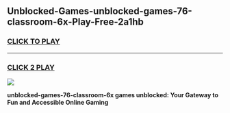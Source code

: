 
## Unblocked-Games-unblocked-games-76-classroom-6x-Play-Free-2a1hb
<h3>
<a href="https://premium76.site?title=unblocked-games-76-classroom-6x&ref=20A">CLICK TO PLAY</a></h3>
<hr>

<h3>
<a href="https://premium76.site?title=unblocked-games-76-classroom-6x&ref=20A">CLICK 2 PLAY</a>
  
</h3>

<a href="https://premium76.site?title=unblocked-games-76-classroom-6x&ref=20A"><img src="https://clearcache.store/games.png"></a>


**unblocked-games-76-classroom-6x games unblocked: Your Gateway to Fun and Accessible Online Gaming**
